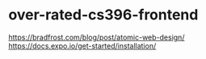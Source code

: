 # over-rated-cs396-frontend

https://bradfrost.com/blog/post/atomic-web-design/
https://docs.expo.io/get-started/installation/
